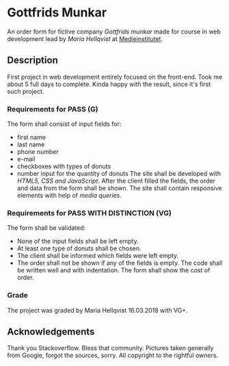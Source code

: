 # Gottfrids Munkar
An order form for fictive company *Gottfrids munkar* made for course in web development lead by *Maria Hellqvist* at [Medieinstitutet](https://medieinstitutet.se). 

## Description
First project in web development entirely focused on the front-end. Took me about 5 full days to complete. Kinda happy with the result, since it's first such project.
 
### Requirements for PASS (G)
The form shall consist of input fields for: 
* first name
* last name
* phone number
* e-mail 
* checkboxes with types of donuts
* number input for the quantity of donuts
The site shall be developed with *HTML5, CSS and JavaScript*. 
After the client filled the fields, the order and data from the form shall be shown.
The site shall contain responsive elements with help of *media queries*.

### Requirements for PASS WITH DISTINCTION (VG)
The form shall be validated: 
* None of the input fields shall be left empty.
* At least one type of donuts shall be chosen. 
* The client shall be informed which fields were left empty.
* The order shall not be shown if any of the fields is empty.
The code shall be written well and with indentation. 
The form shall show the cost of order.

### Grade
The project was graded by Maria Hellqvist 16.03.2018 with VG+. 

## Acknowledgements
Thank you Stackoverflow. Bless that community. 
Pictures taken generally from Google, forgot the sources, sorry. All copyright to the rightful owners.